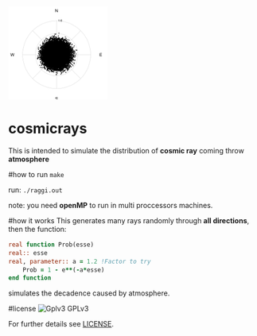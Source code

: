 ![res.png](res.png "Plot")
# cosmicrays
This is intended to simulate the distribution of **cosmic ray** coming throw **atmosphere**

#how to run
`make`

run: `./raggi.out`

note: you need **openMP** to run in multi proccessors machines.

#how it works
This generates many rays randomly through **all directions**, then the function:
``` fortran
real function Prob(esse)
real:: esse
real, parameter:: a = 1.2 !Factor to try
	Prob = 1 - e**(-a*esse)
end function
```
simulates the decadence caused by atmosphere.



#license
![Gplv3](https://www.gnu.org/graphics/gplv3-88x31.png "Gpl v3")
GPLv3

For further details see [LICENSE](LICENSE).
